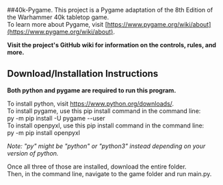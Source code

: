 ##40k-Pygame.
This project is a Pygame adaptation of the 8th Edition of the Warhammer 40k tabletop game.  
To learn more about Pygame, visit [https://www.pygame.org/wiki/about](https://www.pygame.org/wiki/about).  

**Visit the project's GitHub wiki for information on the controls, rules, and more.**


## Download/Installation Instructions
**Both python and pygame are required to run this program.**  

To install python, visit https://www.python.org/downloads/.  
To install pygame, use this pip install command in the command line:  
py -m pip install -U pygame --user  
To install openpyxl, use this pip install command in the command line:  
py -m pip install openpyxl  

_Note: "py" might be "python" or "python3" instead depending on your version of python._  

Once all three of those are installed, download the entire folder.  
Then, in the command line, navigate to the game folder and run main.py.  


